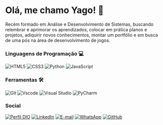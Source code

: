 # Olá, me chamo Yago! 👋

Recém formado em Análise e Desenvolvimento de Sistemas, buscando relembrar e aprimorar os aprendizados, colocar em prática planos e projetos, adiquirir novos conhecimentos, montar um portfólio e em busca de uma pós na área de desenvolvimento de jogos.
 
### Linguagens de Programação 💻
![HTML5](https://img.shields.io/badge/HTML5-E34F26?style=for-the-badge&logo=html5&logoColor=white)
![CSS3](https://img.shields.io/badge/CSS3-1572B6?style=for-the-badge&logo=css3&logoColor=white)
![Python](https://img.shields.io/badge/python-3670A0?style=for-the-badge&logo=python&logoColor=ffdd54)
![JavaScript](https://img.shields.io/badge/JavaScript-F7DF1E?style=for-the-badge&logo=javascript&logoColor=black)


### Ferramentas 🛠
![Git](https://img.shields.io/badge/GIT-E44C30?style=for-the-badge&logo=git&logoColor=white)
![Vscode](https://img.shields.io/badge/Vscode-007ACC?style=for-the-badge&logo=visual-studio-code&logoColor=white)
![Visual Studio](https://img.shields.io/badge/Visual%20Studio-5C2D91.svg?style=for-the-badge&logo=visual-studio&logoColor=white)
![PyCharm](https://img.shields.io/badge/pycharm-143?style=for-the-badge&logo=pycharm&logoColor=black&color=black&labelColor=green)

### Social 
[![Perfil DIO](https://img.shields.io/badge/-Meu%20Perfil%20na%20DIO-000000?style=for-the-badge&logo=gitbook&logoColor=white)](https://www.dio.me/users/yagoluan_jorge)
[![LinkedIn](https://img.shields.io/badge/linkedin-%230077B5.svg?style=for-the-badge&logo=linkedin&logoColor=white)](https://www.linkedin.com/in/yago-santtana-8235b0114/)
[![E-mail](https://img.shields.io/badge/-Email-000?style=for-the-badge&logo=microsoft-outlook&logoColor=white)](mailto:yagoluan.jorge@hotmail.com)
[![WhatsApp](https://img.shields.io/badge/WhatsApp-234ea94b?style=for-the-badge&logo=whatsapp&logoColor=white)](https://wa.me/55+61995827097)
[![GitHub](https://img.shields.io/badge/GitHub-E44C30?style=for-the-badge&logo=github&logoColor=white)](https://github.com/yagosanttana)
